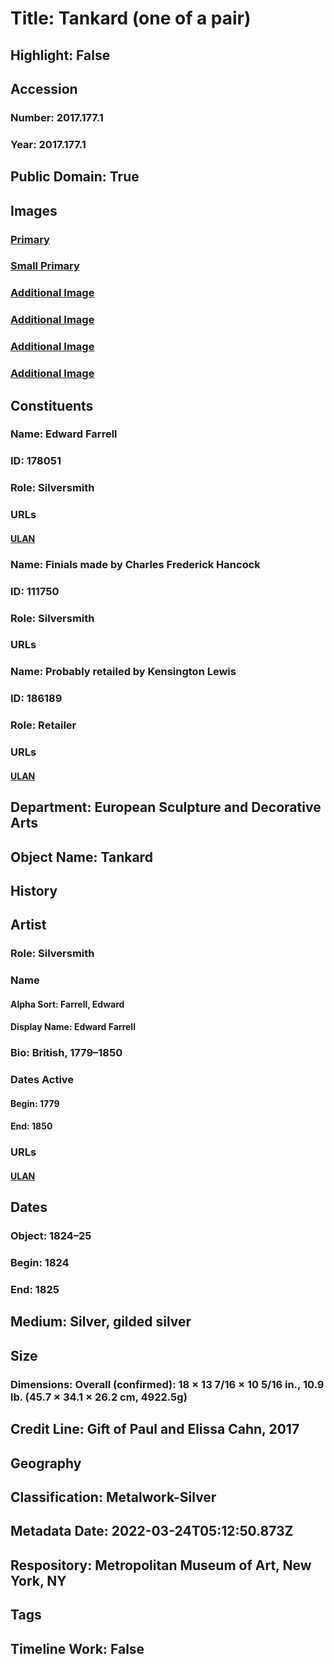 # Title: Tankard (one of a pair)
## Highlight: False
## Accession
### Number: 2017.177.1
### Year: 2017.177.1
## Public Domain: True
## Images
### [Primary](https://images.metmuseum.org/CRDImages/es/original/DP-15408-016.jpg)
### [Small Primary](https://images.metmuseum.org/CRDImages/es/web-large/DP-15408-016.jpg)
### [Additional Image](https://images.metmuseum.org/CRDImages/es/original/DP-15408-018.jpg)
### [Additional Image](https://images.metmuseum.org/CRDImages/es/original/DP-15408-015.jpg)
### [Additional Image](https://images.metmuseum.org/CRDImages/es/original/DP-15408-017.jpg)
### [Additional Image](https://images.metmuseum.org/CRDImages/es/original/DP-15408-014.jpg)
## Constituents
### Name: Edward Farrell
### ID: 178051
### Role: Silversmith
### URLs
#### [ULAN](http://vocab.getty.edu/page/ulan/500062050)
### Name: Finials made by Charles Frederick Hancock
### ID: 111750
### Role: Silversmith
### URLs
### Name: Probably retailed by Kensington Lewis
### ID: 186189
### Role: Retailer
### URLs
#### [ULAN](http://vocab.getty.edu/page/ulan/500061379)
## Department: European Sculpture and Decorative Arts
## Object Name: Tankard
## History
## Artist
### Role: Silversmith
### Name
#### Alpha Sort: Farrell, Edward
#### Display Name: Edward Farrell
### Bio: British, 1779–1850
### Dates Active
#### Begin: 1779
#### End: 1850
### URLs
#### [ULAN](http://vocab.getty.edu/page/ulan/500062050)
## Dates
### Object: 1824–25
### Begin: 1824
### End: 1825
## Medium: Silver, gilded silver
## Size
### Dimensions: Overall (confirmed): 18 × 13 7/16 × 10 5/16 in., 10.9 lb. (45.7 × 34.1 × 26.2 cm, 4922.5g)
## Credit Line: Gift of Paul and Elissa Cahn, 2017
## Geography
## Classification: Metalwork-Silver
## Metadata Date: 2022-03-24T05:12:50.873Z
## Respository: Metropolitan Museum of Art, New York, NY
## Tags
## Timeline Work: False